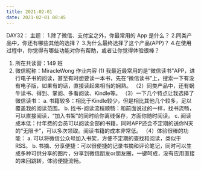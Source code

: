 ```yaml
---
title: 2021-02-01
date: 2021-02-01 08:45
---
```


DAY32：
主题：
1.除了微信、支付宝之外，你最常用的 App 是什么？
2.同类产品中，你还有哪些其他的选择？
3.为什么最终选择了这个产品(APP)？
4.在使用过程中，你觉得有哪些功能对你有帮助，或者让你觉得体验很棒？

1. 所在共读营：149 班
2. 微信昵称：MiracleWong
作业内容
  (1) 我最近最常用的是“微信读书”APP，进行电子书的阅读，甚至有时想要读一本书，先在“微信读书”上，搜索一下有没有电子版，如果有的话，直接读起来相当的娴熟。
（2）同类产品中，还有蜗牛读书、得到、掌阅、多看阅读、Kindle等。
（3）一下几个特点让我选择了微信读书：
        a. 书籍较多：相比于Kindle较少，但是相比其他几个较多，足以覆盖我的阅读范围。
        b. 找书-阅读流程顺畅：和前面说过的一样，找书流畅，可以直接阅读，“加入书架”的同时给你离线保存，方面你随时阅读。
        c. 阅读成本低：付年费的会员可以阅读全部的书籍，同时APP还会不定期的送你N天的“无限卡”，可以多次领取。阅读书籍的成本非常低。
（4）体验很棒的功能：
        a. 可以将微信公众号加入书架，方便不定期的查找和阅读，类似于RSS。
        b. 书摘、分享便捷：可以很便捷的记录书摘和评论笔记，同时可以生成多种可供分享的图片，分享到微信朋友or朋友圈，一键呵成，没有应用直接的来回跳转，体验便捷流畅。
